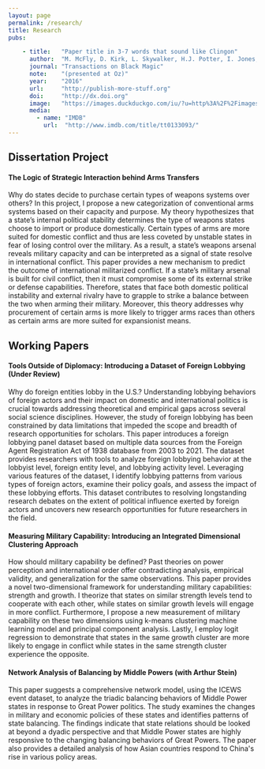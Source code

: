 ```yaml
---
layout: page
permalink: /research/
title: Research
pubs:

    - title:   "Paper title in 3-7 words that sound like Clingon"
      author:  "M. McFly, D. Kirk, L. Skywalker, H.J. Potter, I. Jones, H. Houdini"
      journal: "Transactions on Black Magic"
      note:    "(presented at Oz)"
      year:    "2016"
      url:     "http://publish-more-stuff.org"
      doi:     "http://dx.doi.org"
      image:   "https://images.duckduckgo.com/iu/?u=http%3A%2F%2Fimages.moviepostershop.com%2Fthe-matrix-movie-poster-1999-1020518087.jpg&f=1"
      media:
        - name: "IMDB"
          url:  "http://www.imdb.com/title/tt0133093/"
---
```


## Dissertation Project

#### The Logic of Strategic Interaction behind Arms Transfers
Why do states decide to purchase certain types of weapons systems over others? In this project, I propose a new categorization of conventional arms systems based on their capacity and purpose. My theory hypothesizes that a state’s internal political stability determines the type of weapons states choose to import or produce domestically. Certain types of arms are more suited for domestic conflict and thus are less coveted by unstable states in fear of losing control over the military. As a result, a state’s weapons arsenal reveals military capacity and can be interpreted as a signal of state resolve in international conflict. This paper provides a new mechanism to predict the outcome of international militarized conflict. If a state’s military arsenal is built for civil conflict, then it must compromise some of its external strike or defense capabilities. Therefore, states that face both domestic political instability and external rivalry have to grapple to strike a balance between the two when arming their military. Moreover, this theory addresses why procurement of certain arms is more likely to trigger arms races than others as certain arms are more suited for expansionist means.

## Working Papers

#### Tools Outside of Diplomacy: Introducing a Dataset of Foreign Lobbying (Under Review)
Why do foreign entities lobby in the U.S.? Understanding lobbying behaviors of foreign actors and their impact on domestic and international politics is crucial towards addressing theoretical and empirical gaps across several social science disciplines. However, the study of foreign lobbying has been constrained by data limitations that impeded the scope and breadth of research opportunities for scholars. This paper introduces a foreign lobbying panel dataset based on multiple data sources from the Foreign Agent Registration Act of 1938 database from 2003 to 2021. The dataset provides researchers with tools to analyze foreign lobbying behavior at the lobbyist level, foreign entity level, and lobbying activity level. Leveraging various features of the dataset, I identify lobbying patterns from various types of foreign actors, examine their policy goals, and assess the impact of these lobbying efforts. This dataset contributes to resolving longstanding research debates on the extent of political influence exerted by foreign actors and uncovers new research opportunities for future researchers in the field.

#### Measuring Military Capability: Introducing an Integrated Dimensional Clustering Approach
How should military capability be defined? Past theories on power perception and international order offer contradicting analysis, empirical validity, and generalization for the same observations. This paper provides a novel two-dimensional framework for understanding military capabilities: strength and growth. I theorize that states on similar strength levels tend to cooperate with each other, while states on similar growth levels will engage in more conflict. Furthermore, I propose a new measurement of military capability on these two dimensions using k-means clustering machine learning model and principal component analysis. Lastly, I employ logit regression to demonstrate that states in the same growth cluster are more likely to engage in conflict while states in the same strength cluster experience the opposite.

#### Network Analysis of Balancing by Middle Powers (with Arthur Stein)
This paper suggests a comprehensive network model, using the ICEWS event dataset, to analyze the triadic balancing behaviors of Middle Power states in response to Great Power politics. The study examines the changes in military and economic policies of these states and identifies patterns of state balancing. The findings indicate that state relations should be looked at beyond a dyadic perspective and that Middle Power states are highly responsive to the changing balancing behaviors of Great Powers. The paper also provides a detailed analysis of how Asian countries respond to China's rise in various policy areas.
